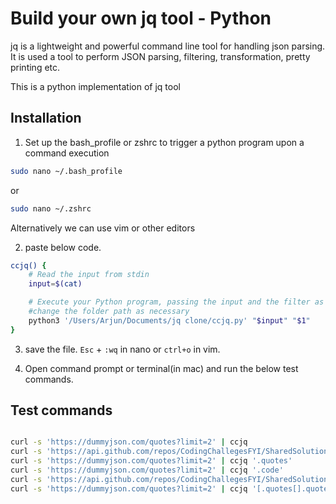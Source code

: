 # Build your own jq tool - Python
jq is a lightweight and powerful command line tool for handling json parsing. It is used a tool to perform JSON parsing, filtering, transformation, pretty printing etc.

This is a python implementation of jq tool


## Installation
1. Set up the bash_profile or zshrc to trigger a python program upon a command execution
```sh
sudo nano ~/.bash_profile
```

or 
```sh
sudo nano ~/.zshrc
```

Alternatively we can use vim or other editors

2. paste below code.
```sh
ccjq() {
    # Read the input from stdin
    input=$(cat)

    # Execute your Python program, passing the input and the filter as arguments
    #change the folder path as necessary
    python3 '/Users/Arjun/Documents/jq clone/ccjq.py' "$input" "$1"
}
```
3. save the file. `Esc` + `:wq` in nano or  `ctrl+o` in vim.

4. Open command prompt or terminal(in mac) and run the below test commands.

## Test commands

```sh

curl -s 'https://dummyjson.com/quotes?limit=2' | ccjq
curl -s 'https://api.github.com/repos/CodingChallegesFYI/SharedSolutions/commits?per_page=3' | ccjq '.[0]'
curl -s 'https://dummyjson.com/quotes?limit=2' | ccjq '.quotes'
curl -s 'https://dummyjson.com/quotes?limit=2' | ccjq '.code'
curl -s 'https://api.github.com/repos/CodingChallegesFYI/SharedSolutions/commits?per_page=3' | ccjq '.[0] | .commit.message'
curl -s 'https://dummyjson.com/quotes?limit=2' | ccjq '[.quotes[].quote]'

```